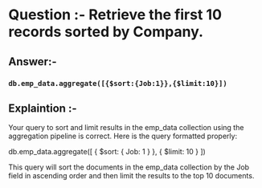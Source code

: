 # Question :-  Retrieve the first 10 records sorted by Company.

## Answer:- 

 ### `db.emp_data.aggregate([{$sort:{Job:1}},{$limit:10}])`


## Explaintion :- 

Your query to sort and limit results in the emp_data collection using the aggregation pipeline is correct. Here is the query formatted properly:

db.emp_data.aggregate([
   { $sort: { Job: 1 } },
   { $limit: 10 }
])

This query will sort the documents in the emp_data collection by the Job field in ascending order and then limit the results to the top 10 documents.